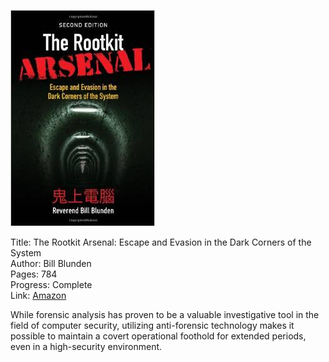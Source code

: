 ![Book cover](cover.jpg)

Title: The Rootkit Arsenal: Escape and Evasion in the Dark Corners of the System<br>
Author: Bill Blunden<br>
Pages:    784<br>
Progress:  Complete<br>
Link: [Amazon](http://www.amazon.com/The-Rootkit-Arsenal-Evasion-Corners/dp/144962636X)<br>

While forensic analysis has proven to be a valuable investigative tool in the field of computer security, utilizing anti-forensic technology makes it possible to maintain a covert operational foothold for extended periods, even in a high-security environment. 
